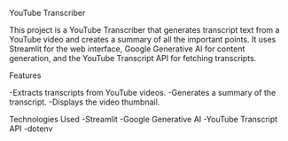 YouTube Transcriber

This project is a YouTube Transcriber that generates transcript text from a YouTube video and creates a summary of all the important points. It uses Streamlit for the web interface, Google Generative AI for content generation, and the YouTube Transcript API for fetching transcripts.

Features

-Extracts transcripts from YouTube videos.
-Generates a summary of the transcript.
-Displays the video thumbnail.

Technologies Used
-Streamlit
-Google Generative AI
-YouTube Transcript API
-dotenv
